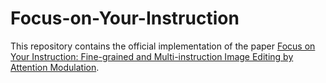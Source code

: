 # Focus-on-Your-Instruction
This repository contains the official implementation of the paper [Focus on Your Instruction: Fine-grained and Multi-instruction Image Editing by Attention Modulation](https://arxiv.org/abs/2312.10113).
